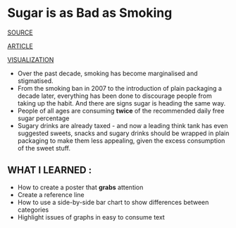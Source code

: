# Sugar is as Bad as Smoking

[SOURCE](https://data.world/makeovermonday/2020w3-is-it-time-to-treat-sugar-like-smoking)

[ARTICLE](https://www.bbc.co.uk/news/health-48499195)

[VISUALIZATION](https://public.tableau.com/profile/darwin.agunos#!/vizhome/MM2020W3_15796410915510/Dashboard1)

- Over the past decade, smoking has become marginalised and stigmatised.
- From the smoking ban in 2007 to the introduction of plain packaging a decade later, everything has been done to discourage people from taking up the habit. And there are signs sugar is heading the same way.
- People of all ages are consuming **twice** of the recommended daily free sugar percentage
- Sugary drinks are already taxed - and now a leading think tank has even suggested sweets, snacks and sugary drinks should be wrapped in plain packaging to make them less appealing, given the excess consumption of the sweet stuff.

## WHAT I LEARNED : 

- How to create a poster that **grabs** attention
- Create a reference line 
- How to use a side-by-side bar chart to show differences between categories
- Highlight issues of graphs in easy to consume text

	
